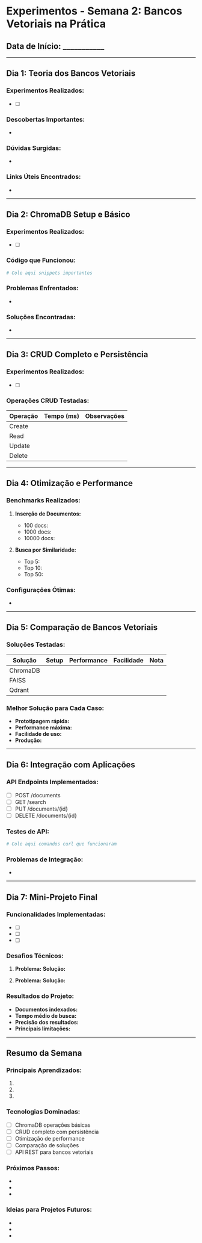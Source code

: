 # Experimentos - Semana 2: Bancos Vetoriais na Prática

## Data de Início: ___________

---

## Dia 1: Teoria dos Bancos Vetoriais

### Experimentos Realizados:
- [ ] 

### Descobertas Importantes:
- 

### Dúvidas Surgidas:
- 

### Links Úteis Encontrados:
- 

---

## Dia 2: ChromaDB Setup e Básico

### Experimentos Realizados:
- [ ] 

### Código que Funcionou:
```python
# Cole aqui snippets importantes
```

### Problemas Enfrentados:
- 

### Soluções Encontradas:
- 

---

## Dia 3: CRUD Completo e Persistência

### Experimentos Realizados:
- [ ] 

### Operações CRUD Testadas:
| Operação | Tempo (ms) | Observações |
|----------|------------|-------------|
| Create |  |  |
| Read |  |  |
| Update |  |  |
| Delete |  |  |

---

## Dia 4: Otimização e Performance

### Benchmarks Realizados:
1. **Inserção de Documentos:**
   - 100 docs: 
   - 1000 docs: 
   - 10000 docs: 

2. **Busca por Similaridade:**
   - Top 5: 
   - Top 10: 
   - Top 50: 

### Configurações Ótimas:
- 

---

## Dia 5: Comparação de Bancos Vetoriais

### Soluções Testadas:
| Solução | Setup | Performance | Facilidade | Nota |
|---------|-------|-------------|------------|------|
| ChromaDB |  |  |  |  |
| FAISS |  |  |  |  |
| Qdrant |  |  |  |  |

### Melhor Solução para Cada Caso:
- **Prototipagem rápida:** 
- **Performance máxima:** 
- **Facilidade de uso:** 
- **Produção:** 

---

## Dia 6: Integração com Aplicações

### API Endpoints Implementados:
- [ ] POST /documents
- [ ] GET /search
- [ ] PUT /documents/{id}
- [ ] DELETE /documents/{id}

### Testes de API:
```bash
# Cole aqui comandos curl que funcionaram
```

### Problemas de Integração:
- 

---

## Dia 7: Mini-Projeto Final

### Funcionalidades Implementadas:
- [ ] 
- [ ] 
- [ ] 

### Desafios Técnicos:
1. **Problema:** 
   **Solução:** 

2. **Problema:** 
   **Solução:** 

### Resultados do Projeto:
- **Documentos indexados:** 
- **Tempo médio de busca:** 
- **Precisão dos resultados:** 
- **Principais limitações:** 

---

## Resumo da Semana

### Principais Aprendizados:
1. 
2. 
3. 

### Tecnologias Dominadas:
- [ ] ChromaDB operações básicas
- [ ] CRUD completo com persistência
- [ ] Otimização de performance
- [ ] Comparação de soluções
- [ ] API REST para bancos vetoriais

### Próximos Passos:
- 
- 
- 

### Ideias para Projetos Futuros:
- 
- 
- 
``` 